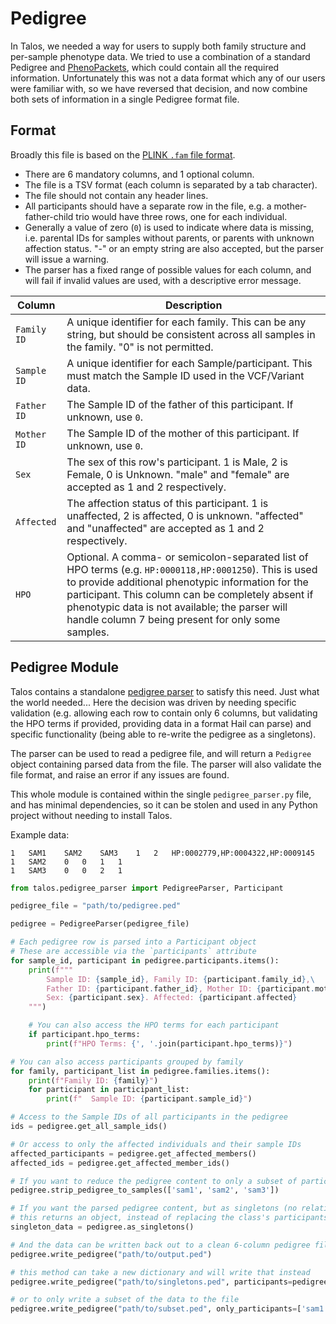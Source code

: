 # Pedigree

In Talos, we needed a way for users to supply both family structure and per-sample phenotype data. We tried to use a combination of a standard Pedigree and [PhenoPackets](https://www.ga4gh.org/product/phenopackets/), which could contain all the required information. Unfortunately this was not a data format which any of our users were familiar with, so we have reversed that decision, and now combine both sets of information in a single Pedigree format file.

## Format

Broadly this file is based on the [PLINK `.fam` file format](https://www.cog-genomics.org/plink/1.9/formats#fam). 

* There are 6 mandatory columns, and 1 optional column.
* The file is a TSV format (each column is separated by a tab character).
* The file should not contain any header lines.
* All participants should have a separate row in the file, e.g. a mother-father-child trio would have three rows, one for each individual.
* Generally a value of zero (`0`) is used to indicate where data is missing, i.e. parental IDs for samples without parents, or parents with unknown affection status. "-" or an empty string are also accepted, but the parser will issue a warning.
* The parser has a fixed range of possible values for each column, and will fail if invalid values are used, with a descriptive error message.

| Column      | Description                                                                                                                                                                                                                                                                                                               |
|-------------|---------------------------------------------------------------------------------------------------------------------------------------------------------------------------------------------------------------------------------------------------------------------------------------------------------------------------|
| `Family ID` | A unique identifier for each family. This can be any string, but should be consistent across all samples in the family. "0" is not permitted.                                                                                                                                                                             |
| `Sample ID` | A unique identifier for each Sample/participant. This must match the Sample ID used in the VCF/Variant data.                                                                                                                                                                                                              |
| `Father ID` | The Sample ID of the father of this participant. If unknown, use `0`.                                                                                                                                                                                                                                                     |
| `Mother ID` | The Sample ID of the mother of this participant. If unknown, use `0`.                                                                                                                                                                                                                                                     |
| `Sex`       | The sex of this row's participant. 1 is Male, 2 is Female, 0 is Unknown. "male" and "female" are accepted as 1 and 2 respectively.                                                                                                                                                                                        |
| `Affected`  | The affection status of this participant. 1 is unaffected, 2 is affected, 0 is unknown. "affected" and "unaffected" are accepted as 1 and 2 respectively.                                                                                                                                                                 |
| `HPO`       | Optional. A comma- or semicolon-separated list of HPO terms (e.g. `HP:0000118,HP:0001250`). This is used to provide additional phenotypic information for the participant. This column can be completely absent if phenotypic data is not available; the parser will handle column 7 being present for only some samples. |

## Pedigree Module

Talos contains a standalone [pedigree parser](../src/talos/pedigree_parser.py) to satisfy this need. Just what the world needed... Here the decision was driven by needing specific validation (e.g. allowing each row to contain only 6 columns, but validating the HPO terms if provided, providing data in a format Hail can parse) and specific functionality (being able to re-write the pedigree as a singletons). 

The parser can be used to read a pedigree file, and will return a `Pedigree` object containing parsed data from the file. The parser will also validate the file format, and raise an error if any issues are found.

This whole module is contained within the single `pedigree_parser.py` file, and has minimal dependencies, so it can be stolen and used in any Python project without needing to install Talos.

Example data:
```tsv
1	SAM1	SAM2	SAM3	1	2	HP:0002779,HP:0004322,HP:0009145
1	SAM2	0	0	1	1
1	SAM3	0	0	2	1
```

```python
from talos.pedigree_parser import PedigreeParser, Participant

pedigree_file = "path/to/pedigree.ped"

pedigree = PedigreeParser(pedigree_file)

# Each pedigree row is parsed into a Participant object
# These are accessible via the `participants` attribute
for sample_id, participant in pedigree.participants.items():
    print(f"""
        Sample ID: {sample_id}, Family ID: {participant.family_id},\
        Father ID: {participant.father_id}, Mother ID: {participant.mother_id},\
        Sex: {participant.sex}. Affected: {participant.affected}
    """)

    # You can also access the HPO terms for each participant
    if participant.hpo_terms:
        print(f"HPO Terms: {', '.join(participant.hpo_terms)}")

# You can also access participants grouped by family
for family, participant_list in pedigree.families.items():
    print(f"Family ID: {family}")
    for participant in participant_list:
        print(f"  Sample ID: {participant.sample_id}")

# Access to the Sample IDs of all participants in the pedigree
ids = pedigree.get_all_sample_ids()

# Or access to only the affected individuals and their sample IDs
affected_participants = pedigree.get_affected_members()
affected_ids = pedigree.get_affected_member_ids()

# If you want to reduce the pedigree content to only a subset of participants (by sample ID)
pedigree.strip_pedigree_to_samples(['sam1', 'sam2', 'sam3'])

# If you want the parsed pedigree content, but as singletons (no relationships between samples)
# this returns an object, instead of replacing the class's participants dictionary
singleton_data = pedigree.as_singletons()

# And the data can be written back out to a clean 6-column pedigree file
pedigree.write_pedigree("path/to/output.ped")

# this method can take a new dictionary and will write that instead
pedigree.write_pedigree("path/to/singletons.ped", participants=pedigree.as_singletons())

# or to only write a subset of the data to the file
pedigree.write_pedigree("path/to/subset.ped", only_participants=['sam1', 'sam2', 'sam3'])
```
